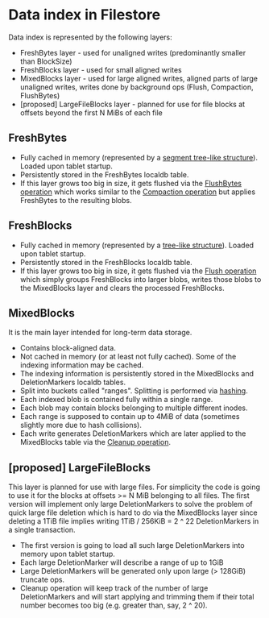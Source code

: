 # Data index in Filestore

Data index is represented by the following layers:
* FreshBytes layer - used for unaligned writes (predominantly smaller than BlockSize)
* FreshBlocks layer - used for small aligned writes
* MixedBlocks layer - used for large aligned writes, aligned parts of large unaligned writes, writes done by background ops (Flush, Compaction, FlushBytes)
* [proposed] LargeFileBlocks layer - planned for use for file blocks at offsets beyond the first N MiBs of each file

## FreshBytes
* Fully cached in memory (represented by a [segment tree-like structure](https://github.com/ydb-platform/nbs/blob/main/cloud/filestore/libs/storage/tablet/model/fresh_bytes.h)). Loaded upon tablet startup.
* Persistently stored in the FreshBytes localdb table.
* If this layer grows too big in size, it gets flushed via the [FlushBytes operation](https://github.com/ydb-platform/nbs/blob/main/cloud/filestore/libs/storage/tablet/tablet_actor_flush_bytes.cpp) which works similar to the [Compaction operation](https://github.com/ydb-platform/nbs/blob/main/cloud/filestore/libs/storage/tablet/tablet_actor_compaction.cpp) but applies FreshBytes to the resulting blobs.

## FreshBlocks
* Fully cached in memory (represented by a [tree-like structure](https://github.com/ydb-platform/nbs/blob/main/cloud/filestore/libs/storage/tablet/model/fresh_blocks.h)). Loaded upon tablet startup.
* Persistently stored in the FreshBlocks localdb table.
* If this layer grows too big in size, it gets flushed via the [Flush operation](https://github.com/ydb-platform/nbs/blob/main/cloud/filestore/libs/storage/tablet/tablet_actor_flush.cpp) which simply groups FreshBlocks into larger blobs, writes those blobs to the MixedBlocks layer and clears the processed FreshBlocks.

## MixedBlocks
It is the main layer intended for long-term data storage.
* Contains block-aligned data.
* Not cached in memory (or at least not fully cached). Some of the indexing information may be cached.
* The indexing information is persistently stored in the MixedBlocks and DeletionMarkers localdb tables.
* Split into buckets called "ranges". Splitting is performed via [hashing](https://github.com/ydb-platform/nbs/blob/main/cloud/filestore/libs/storage/tablet/model/block.cpp).
* Each indexed blob is contained fully within a single range.
* Each blob may contain blocks belonging to multiple different inodes.
* Each range is supposed to contain up to 4MiB of data (sometimes slightly more due to hash collisions).
* Each write generates DeletionMarkers which are later applied to the MixedBlocks table via the [Cleanup operation](https://github.com/ydb-platform/nbs/blob/main/cloud/filestore/libs/storage/tablet/tablet_actor_cleanup.cpp).

## [proposed] LargeFileBlocks
This layer is planned for use with large files. For simplicity the code is going to use it for the blocks at offsets >= N MiB belonging to all files. The first version will implement only large DeletionMarkers to solve the problem of quick large file deletion which is hard to do via the MixedBlocks layer since deleting a 1TiB file implies writing 1TiB / 256KiB = 2 ^ 22 DeletionMarkers in a single transaction.
* The first version is going to load all such large DeletionMarkers into memory upon tablet startup.
* Each large DeletionMarker will describe a range of up to 1GiB
* Large DeletionMarkers will be generated only upon large (> 128GiB) truncate ops.
* Cleanup operation will keep track of the number of large DeletionMarkers and will start applying and trimming them if their total number becomes too big (e.g. greater than, say, 2 ^ 20).
